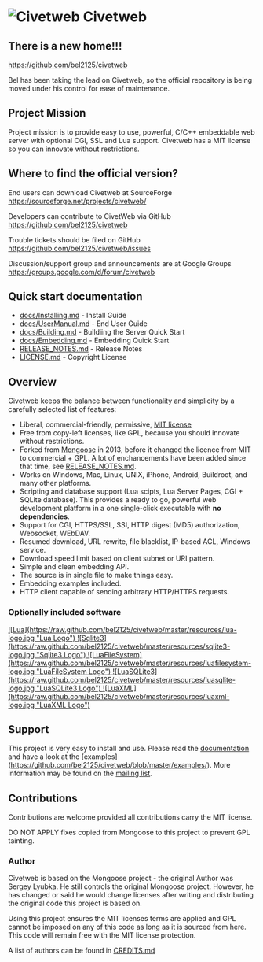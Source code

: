 ![Civetweb](https://raw.github.com/bel2125/civetweb/master/resources/civetweb_64x64.png "Civetweb") Civetweb
=======

There is a new home!!!
-----------------
https://github.com/bel2125/civetweb

Bel has been taking the lead on Civetweb, so the official repository is being
moved under his control for ease of maintenance.

Project Mission
-----------------

Project mission is to provide easy to use, powerful, C/C++ embeddable web
server with optional CGI, SSL and Lua support.
Civetweb has a MIT license so you can innovate without restrictions.

Where to find the official version?
-----------------------------------

End users can download Civetweb at SourceForge
https://sourceforge.net/projects/civetweb/

Developers can contribute to CivetWeb via GitHub
https://github.com/bel2125/civetweb

Trouble tickets should be filed on GitHub
https://github.com/bel2125/civetweb/issues

Discussion/support group and announcements are at Google Groups
https://groups.google.com/d/forum/civetweb

Quick start documentation
--------------------------

- [docs/Installing.md](https://github.com/bel2125/civetweb/blob/master/docs/Installing.md) - Install Guide
- [docs/UserManual.md](https://github.com/bel2125/civetweb/blob/master/docs/UserManual.md) - End User Guide
- [docs/Building.md](https://github.com/bel2125/civetweb/blob/master/docs/Building.md) - Buildiing the Server Quick Start
- [docs/Embedding.md](https://github.com/bel2125/civetweb/blob/master/docs/Embedding.md) - Embedding Quick Start
- [RELEASE_NOTES.md](https://github.com/bel2125/civetweb/blob/master/RELEASE_NOTES.md) - Release Notes
- [LICENSE.md](https://github.com/bel2125/civetweb/blob/master/LICENSE.md) - Copyright License

Overview
--------

Civetweb keeps the balance between functionality and
simplicity by a carefully selected list of features:

- Liberal, commercial-friendly, permissive,
  [MIT license](http://en.wikipedia.org/wiki/MIT_License)
- Free from copy-left licenses, like GPL, because you should innovate without
  restrictions.
- Forked from [Mongoose](https://code.google.com/p/mongoose/) in 2013, before
  it changed the licence from MIT to commercial + GPL. A lot of enchancements
  have been added since that time, see
  [RELEASE_NOTES.md](https://github.com/bel2125/civetweb/blob/master/RELEASE_NOTES.md).
- Works on Windows, Mac, Linux, UNIX, iPhone, Android, Buildroot, and many
  other platforms.
- Scripting and database support (Lua scipts, Lua Server Pages, CGI + SQLite
  database).
  This provides a ready to go, powerful web development platform in a one
  single-click executable with **no dependencies**.
- Support for CGI, HTTPS/SSL, SSI, HTTP digest (MD5) authorization, Websocket,
  WEbDAV.
- Resumed download, URL rewrite, file blacklist, IP-based ACL, Windows service.
- Download speed limit based on client subnet or URI pattern.
- Simple and clean embedding API.
- The source is in single file to make things easy.
- Embedding examples included.
- HTTP client capable of sending arbitrary HTTP/HTTPS requests.


### Optionally included software

<a href="http://lua.org">
![Lua](https://raw.github.com/bel2125/civetweb/master/resources/lua-logo.jpg "Lua Logo")
</a>
<a href="http://sqlite.org">
![Sqlite3](https://raw.github.com/bel2125/civetweb/master/resources/sqlite3-logo.jpg "Sqlite3 Logo")
</a>
<a href=http://keplerproject.github.io/luafilesystem/">
![LuaFileSystem](https://raw.github.com/bel2125/civetweb/master/resources/luafilesystem-logo.jpg "LuaFileSystem Logo")
</a>
<a href=http://lua.sqlite.org/index.cgi/index">
![LuaSQLite3](https://raw.github.com/bel2125/civetweb/master/resources/luasqlite-logo.jpg "LuaSQLite3 Logo")
</a>
<a href=http://viremo.eludi.net/LuaXML/index.html">
![LuaXML](https://raw.github.com/bel2125/civetweb/master/resources/luaxml-logo.jpg "LuaXML Logo")
</a>

Support
-------

This project is very easy to install and use. Please read the [documentation](https://github.com/bel2125/civetweb/blob/master/docs/)
and have a look at the [examples] (https://github.com/bel2125/civetweb/blob/master/examples/).
More information may be found on the [mailing list](https://groups.google.com/d/forum/civetweb).


Contributions
---------------

Contributions are welcome provided all contributions carry the MIT license.

DO NOT APPLY fixes copied from Mongoose to this project to prevent GPL tainting.

### Author

Civetweb is based on the Mongoose project - the original Author was Sergey Lyubka.  He still
controls the original Mongoose project.  However, he has changed or said he would
change licenses after writing and distributing the original code this
project is based on.

Using this project ensures the MIT licenses terms are applied and
GPL cannot be imposed on any of this code as long as it is sourced from
here. This code will remain free with the MIT license protection.

A list of authors can be found in [CREDITS.md](https://github.com/bel2125/civetweb/blob/master/CREDITS.md)

